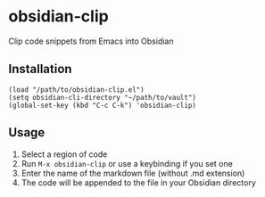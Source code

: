 # obsidian-clip

Clip code snippets from Emacs into Obsidian

## Installation

```elisp
(load "/path/to/obsidian-clip.el")
(setq obsidian-cli-directory "~/path/to/vault")
(global-set-key (kbd "C-c C-k") 'obsidian-clip)
```

## Usage

1. Select a region of code
2. Run `M-x obsidian-clip` or use a keybinding if you set one
3. Enter the name of the markdown file (without .md extension)
4. The code will be appended to the file in your Obsidian directory
